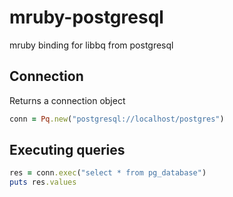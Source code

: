 # mruby-postgresql
mruby binding for libbq from postgresql


Connection
----------
Returns a connection object
```ruby
conn = Pq.new("postgresql://localhost/postgres")
```

Executing queries
-----------------
```ruby
res = conn.exec("select * from pg_database")
puts res.values
```
